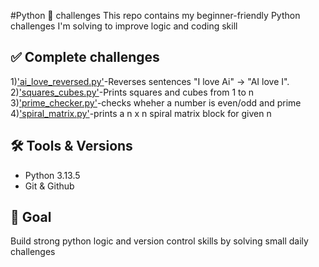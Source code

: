 #Python 🐍 challenges
This repo contains my beginner-friendly Python challenges I'm solving to improve logic and coding skill

## ✅ Complete challenges
1)['ai_love_reversed.py'](https://github.com/Aditya0314/phython--challenges/commit/d60e0f9320d6e077da63710f986c62543a32c018)-Reverses sentences "I love Ai" -> "AI love I".
2)['squares_cubes.py'](https://github.com/Aditya0314/phython--challenges/commit/c5f5b2f1c2ac1a26b756232e41fe9e1848be4a93)-Prints squares and cubes from 1 to n
3)['prime_checker.py'](https://github.com/Aditya0314/phython--challenges/commit/a8ca30fae674d1196888cf08b52e4ed47557d092)-checks wheher a number is even/odd and prime
4)['spiral_matrix.py'](https://github.com/Aditya0314/phython--challenges/blob/main/spiral_matrix.py)-prints a n x n spiral matrix block for given n
## 🛠 Tools & Versions
- Python 3.13.5
- Git & Github

## 🚀 Goal
Build strong python logic and version control skills by solving small daily challenges

